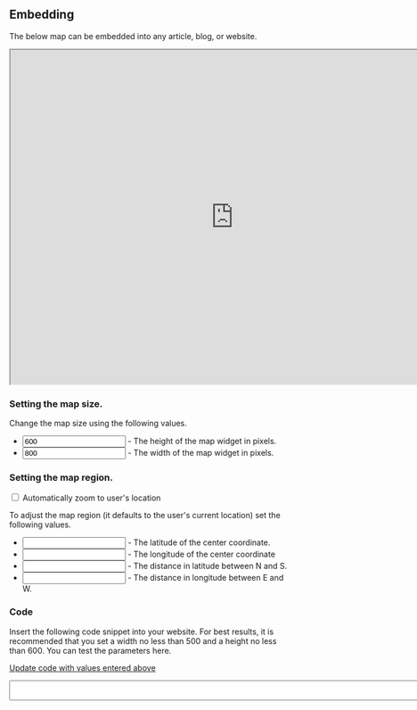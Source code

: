 <div id="embed">
<h2>Embedding</h2>
<p>The below map can be embedded into any article, blog, or website.</p>
<p id="widget"><iframe src="https://www.plugshare.com/widget.html?latitude=&amp;longitude=&amp;spanLat=&amp;spanLng=" width="800" height="600"></iframe></p>

<h3>Setting the map size.</h3>
<p>Change the map size using the following values.</p>
<ul>
    <li><input type="text" name="height" id="height" value="600"> - The height of the map widget in pixels.</li>
    <li><input type="text" name="width" id="width" value="800"> - The width of the map widget in pixels.</li>
</ul>

<h3>Setting the map region.</h3>
<p>
<input type="checkbox" name="currentlocation" id="currentlocation"> Automatically zoom to user's location
</p>
<p>To adjust the map region (it defaults to the user's current location) set the following values.</p>
<ul>
    <li><input type="text" name="latitude" id="latitude"> - The latitude of the center coordinate.</li>
    <li><input type="text" name="longitude" id="longitude"> - The longitude of the center coordinate</li>
    <li><input type="text" name="spanLat" id="spanLat"> - The distance in latitude between N and S.</li>
    <li><input type="text" name="spanLng" id="spanLng"> - The distance in longitude between E and W.</li>
</ul>

<h3>Code</h3>
<p>Insert the following code snippet into your website. For best results, it is recommended that you set a width no less than 500 and a height no less than 600. You can test the parameters here.</p>

<p><a id="update" href="#" style="text-decoration:underline;">Update code with values entered above</a></p>
<textarea id="code" rows="2" cols="100"></textarea>

</div>